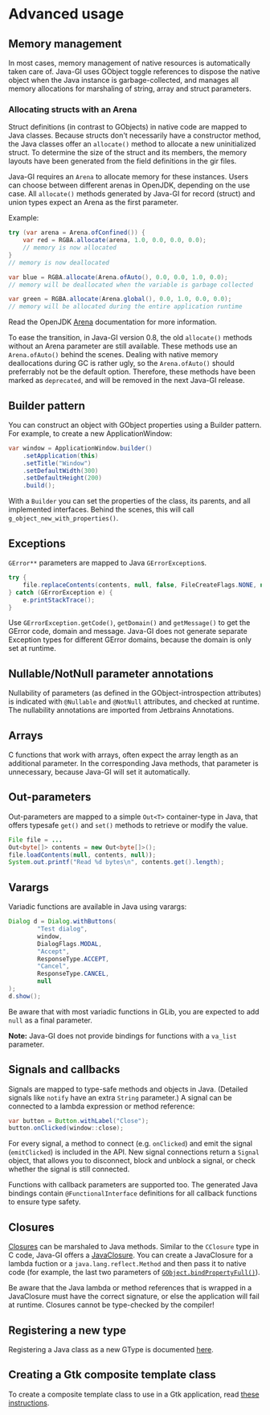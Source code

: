 # Advanced usage

## Memory management

In most cases, memory management of native resources is automatically taken care of. Java-GI uses GObject toggle references to dispose the native object when the Java instance is garbage-collected, and manages all memory allocations for marshaling of string, array and struct parameters.

### Allocating structs with an Arena
Struct definitions (in contrast to GObjects) in native code are mapped to Java classes. Because structs don't necessarily have a constructor method, the Java classes offer an `allocate()` method to allocate a new uninitialized struct. To determine the size of the struct and its members, the memory layouts have been generated from the field definitions in the gir files.

Java-GI requires an `Arena` to allocate memory for these instances. Users can choose between different arenas in OpenJDK, depending on the use case. All `allocate()` methods generated by Java-GI for record (struct) and union types expect an Arena as the first parameter.

Example:
```java
try (var arena = Arena.ofConfined()) {
    var red = RGBA.allocate(arena, 1.0, 0.0, 0.0, 0.0);
    // memory is now allocated
}
// memory is now deallocated

var blue = RGBA.allocate(Arena.ofAuto(), 0.0, 0.0, 1.0, 0.0);
// memory will be deallocated when the variable is garbage collected

var green = RGBA.allocate(Arena.global(), 0.0, 1.0, 0.0, 0.0);
// memory will be allocated during the entire application runtime
```

Read the OpenJDK [Arena](https://docs.oracle.com/en/java/javase/21/docs/api/java.base/java/lang/foreign/Arena.html) documentation for more information.

To ease the transition, in Java-GI version 0.8, the old `allocate()` methods without an Arena parameter are still available. These methods use an `Arena.ofAuto()` behind the scenes. Dealing with native memory deallocations during GC is rather ugly, so the `Arena.ofAuto()` should preferrably not be the default option. Therefore, these methods have been marked as `deprecated`, and will be removed in the next Java-GI release.

## Builder pattern

You can construct an object with GObject properties using a Builder pattern. For example, to create a new ApplicationWindow:

```java
var window = ApplicationWindow.builder()
    .setApplication(this)
    .setTitle("Window")
    .setDefaultWidth(300)
    .setDefaultHeight(200)
    .build();
```

With a `Builder` you can set the properties of the class, its parents, and all implemented interfaces. Behind the scenes, this will call `g_object_new_with_properties()`.

## Exceptions

`GError**` parameters are mapped to Java `GErrorException`s.

```java
try {
    file.replaceContents(contents, null, false, FileCreateFlags.NONE, null, null);
} catch (GErrorException e) {
    e.printStackTrace();
}
```

Use `GErrorException.getCode()`, `getDomain()` and `getMessage()` to get the GError code, domain and message. Java-GI does not generate separate Exception types for different GError domains, because the domain is only set at runtime.

## Nullable/NotNull parameter annotations

Nullability of parameters (as defined in the GObject-introspection attributes) is indicated with `@Nullable` and `@NotNull` attributes, and checked at runtime. The nullability annotations are imported from Jetbrains Annotations.

## Arrays

C functions that work with arrays, often expect the array length as an additional parameter. In the corresponding Java methods, that parameter is unnecessary, because Java-GI will set it automatically.

## Out-parameters

Out-parameters are mapped to a simple `Out<T>` container-type in Java, that offers typesafe `get()` and `set()` methods to retrieve or modify the value.

```java
File file = ...
Out<byte[]> contents = new Out<byte[]>();
file.loadContents(null, contents, null));
System.out.printf("Read %d bytes\n", contents.get().length);
```

## Varargs

Variadic functions are available in Java using varargs:

```java
Dialog d = Dialog.withButtons(
        "Test dialog",
        window,
        DialogFlags.MODAL,
        "Accept",
        ResponseType.ACCEPT,
        "Cancel",
        ResponseType.CANCEL,
        null
);
d.show();
```

Be aware that with most variadic functions in GLib, you are expected to add `null` as a final parameter.

**Note:** Java-GI does not provide bindings for functions with a `va_list` parameter.

## Signals and callbacks

Signals are mapped to type-safe methods and objects in Java. (Detailed signals like `notify` have an extra `String` parameter.) A signal can be connected to a lambda expression or method reference:

```java
var button = Button.withLabel("Close");
button.onClicked(window::close);
```

For every signal, a method to connect (e.g. `onClicked`) and emit the signal (`emitClicked`) is included in the API. New signal connections return a `Signal` object, that allows you to disconnect, block and unblock a signal, or check whether the signal is still connected.

Functions with callback parameters are supported too. The generated Java bindings contain `@FunctionalInterface` definitions for all callback functions to ensure type safety.

## Closures

[Closures](https://docs.gtk.org/gobject/struct.Closure.html) can be marshaled to Java methods. Similar to the `CClosure` type in C code, Java-GI offers a [JavaClosure](https://jwharm.github.io/java-gi/javadoc/io/github/jwharm/javagi/gobject/JavaClosure.html). You can create a JavaClosure for a lambda fuction or a `java.lang.reflect.Method` and then pass it to native code (for example, the last two parameters of [`GObject.bindPropertyFull()`](https://jwharm.github.io/java-gi/glib/org.gnome.glib/org/gnome/gobject/GObject.html#bindPropertyFull(java.lang.String,org.gnome.gobject.GObject,java.lang.String,org.gnome.gobject.BindingFlags,org.gnome.gobject.Closure,org.gnome.gobject.Closure))).

Be aware that the Java lambda or method references that is wrapped in a JavaClosure must have the correct signature, or else the application will fail at runtime. Closures cannot be type-checked by the compiler!

## Registering a new type

Registering a Java class as a new GType is documented [here](register.md).

## Creating a Gtk composite template class

To create a composite template class to use in a Gtk application, read [these instructions](templates.md).
